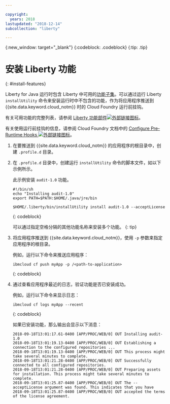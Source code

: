```yaml
---

copyright:
  years: 2018
lastupdated: "2018-12-14"
subcollection: "liberty"

---
```


{:new_window: target="_blank"}
{:codeblock: .codeblock}
{:tip: .tip}

# 安装 Liberty 功能
{: #install-features}

Liberty for Java 运行时包含 Liberty 中可用的[功能子集](libertyFeatures.html#liberty_features)。可以通过运行 Liberty `installUtility` 命令来安装运行时中不包含的功能，作为将应用程序推送到 {{site.data.keyword.cloud_notm}} 时的 Cloud Foundry 运行前挂钩。

有关可用功能的完整列表，请参阅 [Liberty 功能部件![外部链接图标](../../icons/launch-glyph.svg "外部链接图标")](https://www.ibm.com/support/knowledgecenter/SSEQTP_liberty/com.ibm.websphere.wlp.doc/ae/rwlp_feat.html)。

有关使用运行前挂钩的信息，请参阅 Cloud Foundry 文档中的 [Configure Pre-Runtime Hooks ![外部链接图标](../../icons/launch-glyph.svg "外部链接图标")](https://docs.cloudfoundry.org/devguide/deploy-apps/deploy-app.html#profile)。

1. 在要推送到 {{site.data.keyword.cloud_notm}} 的应用程序的根目录中，创建 `.profile.d` 目录。

1. 在 `.profile.d` 目录中，创建运行 `installUtility` 命令的脚本文件，如以下示例所示。

   此示例安装 `audit-1.0` 功能。

   ```
   #!/bin/sh
   echo "Installing audit-1.0"
   export PATH=$PATH:$HOME/.java/jre/bin

   $HOME/.liberty/bin/installUtility install audit-1.0 --acceptLicense
   ```
   {: codeblock}

   可以通过指定空格分隔的其他功能名称来安装多个功能。
   {: tip}

1. 将应用程序推送到 {{site.data.keyword.cloud_notm}}，使用 `-p` 参数来指定应用程序的根目录。

   例如，运行以下命令来推送应用程序：
   ```
   ibmcloud cf push myApp -p /<path-to-application>
   ```
   {: codeblock}

1. 通过查看应用程序最近的日志，验证功能是否已安装成功。

   例如，运行以下命令来显示日志：
   ```
   ibmcloud cf logs myApp --recent
   ```
   {: codeblock}

    如果已安装功能，那么输出会显示以下消息：

    ```
    2018-09-18T13:01:17.61-0400 [APP/PROC/WEB/0] OUT Installing audit-1.0
    2018-09-18T13:01:19.13-0400 [APP/PROC/WEB/0] OUT Establishing a connection to the configured repositories ...
    2018-09-18T13:01:19.13-0400 [APP/PROC/WEB/0] OUT This process might take several minutes to complete.
    2018-09-18T13:01:21.28-0400 [APP/PROC/WEB/0] OUT Successfully connected to all configured repositories.
    2018-09-18T13:01:21.28-0400 [APP/PROC/WEB/0] OUT Preparing assets for installation. This process might take several minutes to complete.
    2018-09-18T13:01:25.87-0400 [APP/PROC/WEB/0] OUT The --acceptLicense argument was found. This indicates that you have
    2018-09-18T13:01:25.87-0400 [APP/PROC/WEB/0] OUT accepted the terms of the license agreement.
    ```
